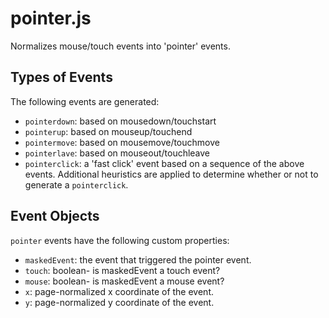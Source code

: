 # pointer.js

Normalizes mouse/touch events into 'pointer' events.

## Types of Events

The following events are generated:

* `pointerdown`: based on mousedown/touchstart
* `pointerup`: based on mouseup/touchend
* `pointermove`: based on mousemove/touchmove
* `pointerlave`: based on mouseout/touchleave
* `pointerclick`: a 'fast click' event based on a sequence of the above events. Additional heuristics are applied to determine whether or not to generate a `pointerclick`.

## Event Objects

`pointer` events have the following custom properties:

* `maskedEvent`: the event that triggered the pointer event.
* `touch`: boolean- is maskedEvent a touch event?
* `mouse`: boolean- is maskedEvent a mouse event?
* `x`: page-normalized x coordinate of the event.
* `y`: page-normalized y coordinate of the event.